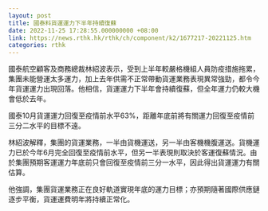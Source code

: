 ```yaml
---
layout: post
title: 國泰料貨運運力下半年持續復蘇
date: 2022-11-25 17:28:55.000000000 +08:00
link: https://news.rthk.hk/rthk/ch/component/k2/1677217-20221125.htm
categories: rthk
---
```


國泰航空顧客及商務總裁林紹波表示，受到上半年較嚴格機組人員防疫措施拖累，集團未能營運太多運力，加上去年供需不正常帶動貨運業務表現異常強勁，都令今年貨運運力出現回落。他相信，貨運運力下半年會持續復蘇，但全年運力仍較大機會低於去年。

國泰10月貨運運力回復至疫情前水平63%，距離年底前將有關運力回復至疫情前三分二水平的目標不遠。

林紹波解釋，集團的貨運業務，一半由貨機運送，另一半由客機機腹運送。貨機運力已於今年6月完全回復至疫情前水平，但另一半表現則取決於客運復蘇情況。由於集團預期客運運力年底前只會回復至疫情前三分一水平，因此得出貨運運力有關估算。

他強調，集團貨運業務正在良好軌道實現年底的運力目標；亦預期隨著國際供應鏈逐步平衡，貨運運費明年將持續正常化。
